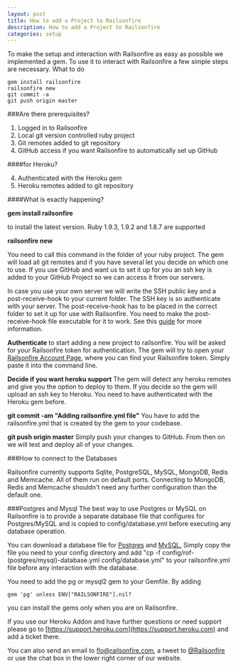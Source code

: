 ```yaml
---
layout: post
title: How to add a Project to Railsonfire
description: How to add a Project to Railsonfire
categories: setup
---
```

To make the setup and interaction with Railsonfire as easy as possible we implemented a gem. To use it to interact with Railsonfire a few simple steps are necessary.
What to do

    gem install railsonfire
    railsonfire new
    git commit -a
    git push origin master

###Are there prerequisites?

1. Logged in to Railsonfire
2. Local git version controlled ruby project
3. Git remotes added to git repository
4. GitHub access if you want Railsonfire to automatically set up GitHub

####for Heroku?

4. Authenticated with the Heroku gem
5. Heroku remotes added to git repository

####What is exactly happening?

**gem install railsonfire**

to install the latest version. Ruby 1.9.3, 1.9.2 and 1.8.7 are supported

**railsonfire new**

You need to call this command in the folder of your ruby project. The gem will load all git remotes and if you have several let you decide on which one to use. If you use GitHub and want us to set it up for you an ssh key is added to your GitHub Project so we can access it from our servers.

In case you use your own server we will write the SSH public key and a post-receive-hook to your current folder. The SSH key is so authenticate with your server. The post-receive-hook has to be placed in the correct folder to set it up for use with Railsonfire. You need to make the post-receive-hook file executable for it to work. See this [guide](http://book.git-scm.com/5_git_hooks.html) for more information.

**Authenticate**
to start adding a new project to railsonfire. You will be asked for your Railsonfire token for authentication. The gem will try to open your [Railsonfire Account Page](http://railsonfire.com/users), where you can find your Railsonfire token. Simply paste it into the command line.

**Decide if you want heroku support**
The gem will detect any heroku remotes and give you the option to deploy to them. If you decide so the gem will upload an ssh key to Heroku. You need to have authenticated with the Heroku gem before.

**git commit -am "Adding railsonfire.yml file"**
You have to add the railsonfire.yml that is created by the gem to your codebase.

**git push origin master**
Simply push your changes to GitHub. From then on we will test and deploy all of your changes.

###How to connect to the Databases

Railsonfire currently supports Sqlite, PostgreSQL, MySQL, MongoDB, Redis and Memcache. All of them run on default ports. Connecting to MongoDB, Redis and Memcache shouldn't need any further configuration than the default one.

###Postgres and Mysql
The best way to use Postgres or MySQL on Railsonfire is to provide a separate database file that configures for Postgres/MySQL and is copied to config/database.yml before executing any database operation.

You can download a database file for [Postgres](/files/rof-postgres-database.yml) and [MySQL.](/files/rof-mysql-database.yml)
Simply copy the file you need to your config directory and add "cp -f config/rof-(postgres/mysql)-database.yml config/database.yml" to your railsonfire.yml file before any interaction with the database.

You need to add the pg or mysql2 gem to your Gemfile. By adding

    gem 'pg' unless ENV["RAILSONFIRE"].nil?

you can install the gems only when you are on Railsonfire.

If you use our Heroku Addon and have further questions or need support please go to [https://support.heroku.com](https://support.heroku.com) and add a ticket there.

You can also send an email to [flo@railsonfire.com](mailto:flo@railsonfire.com), a tweet to [@Railsonfire](http://twitter.com/railsonfire) or use the chat box in the lower right corner of our website.